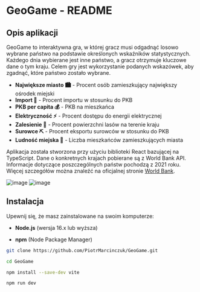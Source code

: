 # GeoGame - README

## Opis aplikacji
GeoGame to interaktywna gra, w której gracz musi odgadnąć losowo wybrane państwo na podstawie określonych wskaźników statystycznych. Każdego dnia wybierane jest inne państwo, a gracz otrzymuje kluczowe dane o tym kraju. Celem gry jest wykorzystanie podanych wskazówek, aby zgadnąć, które państwo zostało wybrane. 
- **Największe miasto 🏙️** - Procent osób zamieszkujący największy ośrodek miejski
- **Import 🚢** - Procent importu w stosunku do PKB
- **PKB per capita 💰** - PKB na mieszkańca
- **Elektryczność ⚡** - Procent dostępu do energii elektrycznej
- **Zalesienie 🌲** - Procent powierzchni lasów na terenie kraju
- **Surowce ⛏️** - Procent eksportu surowców w stosunku do PKB
- **Ludność miejska 🏢** - Liczba mieszkańców zamieszkujących miasta

Aplikacja została stworzona przy użyciu biblioteki React bazującej na TypeScript. Dane o konkretnych krajach pobierane są z World Bank API. Informacje dotyczące poszczególnych państw pochodzą z 2021 roku. Więcej szczegółów można znaleźć na oficjalnej stronie [World Bank](https://documents.worldbank.org/).


![image](https://github.com/user-attachments/assets/1a8191e2-c2da-4dd4-8eed-c54638b8119e)
![image](https://github.com/user-attachments/assets/9aa47290-05eb-43b5-8443-dcc7c60a94ef)

## Instalacja
Upewnij się, że masz zainstalowane na swoim komputerze:

- **Node.js** (wersja 16.x lub wyższa)

- **npm** (Node Package Manager)

```bash
git clone https://github.com/PiotrMarcinczuk/GeoGame.git

cd GeoGame

npm install --save-dev vite

npm run dev
```
